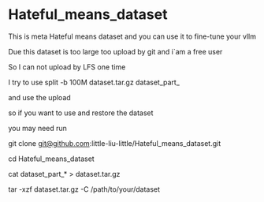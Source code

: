 # Hateful_means_dataset
This is meta Hateful means dataset and you can use it to fine-tune your vllm

Due this dataset is too large too upload by git and i`am a free user

So I can not upload by LFS one time

I try to use split -b 100M dataset.tar.gz dataset_part_

and use the upload

so if you want to use and restore the dataset

you may need run 

git clone git@github.com:little-liu-little/Hateful_means_dataset.git

cd Hateful_means_dataset

cat dataset_part_* > dataset.tar.gz

tar -xzf dataset.tar.gz -C /path/to/your/dataset
